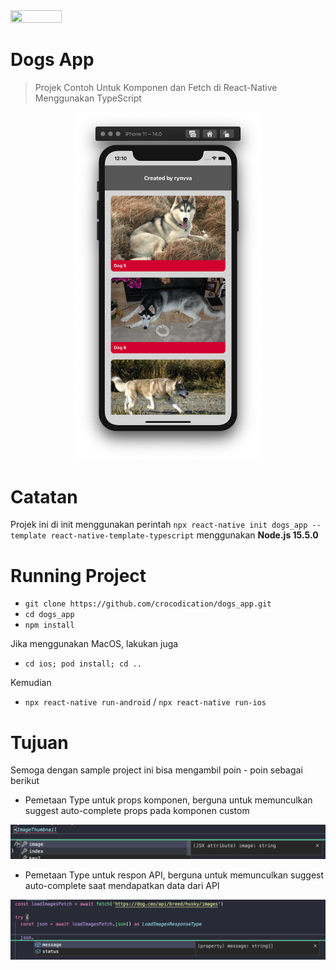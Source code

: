<img src="https://visitor-badge.laobi.icu/badge?page_id=crocodication.dogs_app" width="82" height="20"/>

# Dogs App

> Projek Contoh Untuk Komponen dan Fetch di React-Native Menggunakan TypeScript

<p align="center">
    <img src="./screenshots/0.png" alt="App Preview" width="300"/>
</p>

# Catatan

Projek ini di init menggunakan perintah ```npx react-native init dogs_app --template react-native-template-typescript``` menggunakan **Node.js 15.5.0**

# Running Project

- ```git clone https://github.com/crocodication/dogs_app.git```
- ```cd dogs_app```
- ```npm install```

Jika menggunakan MacOS, lakukan juga

- ```cd ios; pod install; cd ..```

Kemudian

- ```npx react-native run-android``` / ```npx react-native run-ios```

# Tujuan 

Semoga dengan sample project ini bisa mengambil poin - poin sebagai berikut

- Pemetaan Type untuk props komponen, berguna untuk memunculkan suggest auto-complete props pada komponen custom

![Type untuk props komponen](./screenshots/1.png)

- Pemetaan Type untuk respon API, berguna untuk memunculkan suggest auto-complete saat mendapatkan data dari API

![Type untuk respon API](./screenshots/2.png)